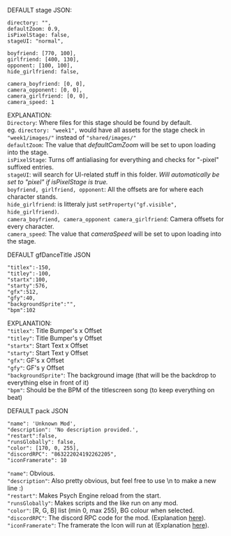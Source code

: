 DEFAULT stage JSON:  

	directory: "",
	defaultZoom: 0.9,
	isPixelStage: false,
	stageUI: "normal",

	boyfriend: [770, 100],
	girlfriend: [400, 130],
	opponent: [100, 100],
	hide_girlfriend: false,

	camera_boyfriend: [0, 0],
	camera_opponent: [0, 0],
	camera_girlfriend: [0, 0],
	camera_speed: 1

EXPLANATION:  
`Directory`: Where files for this stage should be found by default.  
eg. `directory: "week1",` would have all assets for the stage check in `"week1/images/"` instead of `"shared/images/"`  
`defaultZoom`: The value that *defaultCamZoom* will be set to upon loading into the stage.  
`isPixelStage`: Turns off antialiasing for everything and checks for "-pixel" suffixed entries.  
`stageUI`: will search for UI-related stuff in this folder. *Will automatically be set to "pixel" if isPixelStage is true.*  
`boyfriend, girlfriend, opponent`: All the offsets are for where each character stands.  
`hide_girlfriend`: is litteraly just `setProperty("gf.visible", hide_girlfriend)`.  
`camera_boyfriend, camera_opponent camera_girlfriend`: Camera offsets for every character.  
`camera_speed`: The value that *cameraSpeed* will be set to upon loading into the stage.  

DEFAULT gfDanceTitle JSON

	"titlex":-150,
	"titley":-100,
	"startx":100,
	"starty":576,
	"gfx":512,
	"gfy":40,
	"backgroundSprite":"",
	"bpm":102

EXPLANATION:  
`"titlex"`: Title Bumper's x Offset  
`"titley"`: Title Bumper's y Offset  
`"startx"`: Start Text x Offset  
`"starty"`: Start Text y Offset  
`"gfx"`: GF's x Offset  
`"gfy"`: GF's y Offset  
`"backgroundSprite"`: The background image (that will be the backdrop to everything else in front of it)  
`"bpm"`: Should be the BPM of the titlescreen song (to keep everything on beat)

DEFAULT pack JSON

	"name": 'Unknown Mod',
	"description": 'No description provided.',
	"restart":false,
	"runsGlobally": false,
	"color": [170, 0, 255],
	"discordRPC": "863222024192262205",
	"iconFramerate": 10

`"name"`: Obvious.  
`"description"`: Also pretty obvious, but feel free to use \n to make a new line :)  
`"restart"`: Makes Psych Engine reload from the start.  
`"runsGlobally"`: Makes scripts and the like run on any mod.  
`"color"`: [R, G, B] list (min 0, max 255), BG colour when selected.  
`"discordRPC"`: The discord RPC code for the mod. (Explanation [here](discordRPC.html)).  
`"iconFramerate"`: The framerate the Icon will run at (Explanation [here](animatedpackicons.html)).